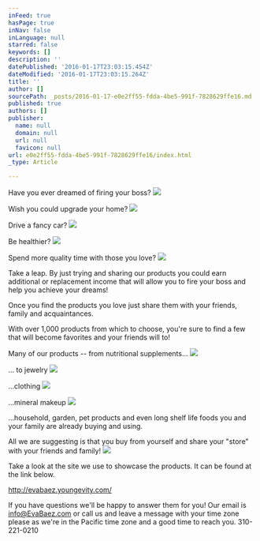 ```yaml
---
inFeed: true
hasPage: true
inNav: false
inLanguage: null
starred: false
keywords: []
description: ''
datePublished: '2016-01-17T23:03:15.454Z'
dateModified: '2016-01-17T23:03:15.264Z'
title: ''
author: []
sourcePath: _posts/2016-01-17-e0e2ff55-fdda-4be5-991f-7828629ffe16.md
published: true
authors: []
publisher:
  name: null
  domain: null
  url: null
  favicon: null
url: e0e2ff55-fdda-4be5-991f-7828629ffe16/index.html
_type: Article

---
```

Have you ever dreamed of firing your boss?
![](https://the-grid-user-content.s3-us-west-2.amazonaws.com/086b662d-ea58-4d32-9eec-d55ab688c746.JPG)

Wish you could upgrade your home?
![](https://the-grid-user-content.s3-us-west-2.amazonaws.com/6a014356-e614-4832-8ddd-0c23f8700400.jpg)

Drive a fancy car?
![](https://the-grid-user-content.s3-us-west-2.amazonaws.com/42147f8d-9f79-4457-93a1-05d76c497a4f.JPG)

Be healthier?
![](https://the-grid-user-content.s3-us-west-2.amazonaws.com/874f3afe-e701-4d97-98e2-152c6d784dba.jpg)

Spend more quality time with those you love?
![](https://the-grid-user-content.s3-us-west-2.amazonaws.com/85206a96-55ec-42fb-80b2-c0337daa2838.jpg)

Take a leap.   By just trying and sharing our products you could earn additional or replacement income that will allow you to fire your boss and help you achieve your dreams!  

Once you find the products you love just share them with your friends, family and acquaintances.

With over 
1,000 products from which to choose, you're sure to find a few that will
become favorites and your friends will to!

Many
of our products -- from nutritional supplements...
![](https://the-grid-user-content.s3-us-west-2.amazonaws.com/9438db2b-fbaa-4b97-919a-6efab011d56f.png)

... to jewelry
![](https://the-grid-user-content.s3-us-west-2.amazonaws.com/597e8ae8-84ab-40e5-8f3d-9d45fecee33a.JPG)

...clothing
![](https://the-grid-user-content.s3-us-west-2.amazonaws.com/1075ea6c-2155-4210-bf33-ca722747671c.JPG)

...mineral makeup
![](https://the-grid-user-content.s3-us-west-2.amazonaws.com/d4ccdeba-aa2f-409d-8a30-7008d7d91005.jpg)

...household, garden, pet products and even long shelf life foods you and your family are already buying and using.

All we are suggesting is that you buy from yourself and share your "store" with your friends and family!
![](https://the-grid-user-content.s3-us-west-2.amazonaws.com/8b001096-f06e-4ed6-bc5e-90710fecc287.jpg)

Take a look at the site we use to showcase the products.  It can be found at the link below.

http://evabaez.youngevity.com/

If you have questions we'll be happy to answer them for you!  Our email is info@EvaBaez.com or call us and leave a message with your time zone please as we're in the Pacific time zone and a good time to reach you.  310-221-0210